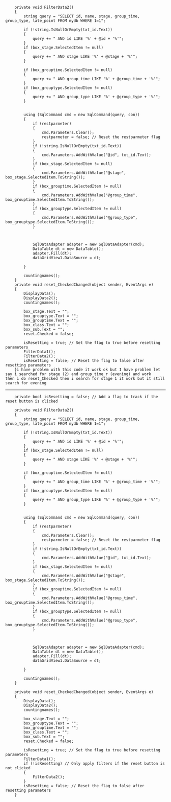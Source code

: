         private void FilterData2()
        {
            string query = "SELECT id, name, stage, group_time, group_type, late_point FROM mydb WHERE 1=1";

            if (!string.IsNullOrEmpty(txt_id.Text))
            {
                query += " AND id LIKE '%' + @id + '%'";
            }
            if (box_stage.SelectedItem != null)
            {
                query += " AND stage LIKE '%' + @stage + '%'";
            }

            if (box_grouptime.SelectedItem != null)
            {
                query += " AND group_time LIKE '%' + @group_time + '%'";
            }
            if (box_grouptype.SelectedItem != null)
            {
                query += " AND group_type LIKE '%' + @group_type + '%'";
            }


            using (SqlCommand cmd = new SqlCommand(query, con))
            {
                if (restparmeter)
                {
                    cmd.Parameters.Clear();
                    restparmeter = false; // Reset the restparmeter flag
                }
                if (!string.IsNullOrEmpty(txt_id.Text))
                {
                    cmd.Parameters.AddWithValue("@id", txt_id.Text);
                }
                if (box_stage.SelectedItem != null)
                {
                    cmd.Parameters.AddWithValue("@stage", box_stage.SelectedItem.ToString());
                }
                if (box_grouptime.SelectedItem != null)
                {
                    cmd.Parameters.AddWithValue("@group_time", box_grouptime.SelectedItem.ToString());
                }
                if (box_grouptype.SelectedItem != null)
                {
                    cmd.Parameters.AddWithValue("@group_type", box_grouptype.SelectedItem.ToString());
                }
             


                SqlDataAdapter adapter = new SqlDataAdapter(cmd);
                DataTable dt = new DataTable();
                adapter.Fill(dt);
                dataGridView1.DataSource = dt;
                
            }

            countingnames();
        }
        private void reset_CheckedChanged(object sender, EventArgs e)
        {
            DisplayData();
            DisplayData2();
            countingnames();

            box_stage.Text = "";
            box_grouptype.Text = "";
            box_grouptime.Text = "";
            box_class.Text = "";
            box_sub.Text = "";
            reset.Checked = false;

            isResetting = true; // Set the flag to true before resetting parameters
            FilterData1();
            FilterData2();
            isResetting = false; // Reset the flag to false after resetting parameters
        }i have problem with this code it work ok but I have problem let say i searched for stage (2) and group_time_r (evening) and work               then i do reset_Checked then i search for stage 1 it work but it still search for evening
--------------------------------------------------------------------------------------



        private bool isResetting = false; // Add a flag to track if the reset button is clicked

        private void FilterData2()
        {
            string query = "SELECT id, name, stage, group_time, group_type, late_point FROM mydb WHERE 1=1";

            if (!string.IsNullOrEmpty(txt_id.Text))
            {
                query += " AND id LIKE '%' + @id + '%'";
            }
            if (box_stage.SelectedItem != null)
            {
                query += " AND stage LIKE '%' + @stage + '%'";
            }

            if (box_grouptime.SelectedItem != null)
            {
                query += " AND group_time LIKE '%' + @group_time + '%'";
            }
            if (box_grouptype.SelectedItem != null)
            {
                query += " AND group_type LIKE '%' + @group_type + '%'";
            }


            using (SqlCommand cmd = new SqlCommand(query, con))
            {
                if (restparmeter)
                {
                    cmd.Parameters.Clear();
                    restparmeter = false; // Reset the restparmeter flag
                }
                if (!string.IsNullOrEmpty(txt_id.Text))
                {
                    cmd.Parameters.AddWithValue("@id", txt_id.Text);
                }
                if (box_stage.SelectedItem != null)
                {
                    cmd.Parameters.AddWithValue("@stage", box_stage.SelectedItem.ToString());
                }
                if (box_grouptime.SelectedItem != null)
                {
                    cmd.Parameters.AddWithValue("@group_time", box_grouptime.SelectedItem.ToString());
                }
                if (box_grouptype.SelectedItem != null)
                {
                    cmd.Parameters.AddWithValue("@group_type", box_grouptype.SelectedItem.ToString());
                }



                SqlDataAdapter adapter = new SqlDataAdapter(cmd);
                DataTable dt = new DataTable();
                adapter.Fill(dt);
                dataGridView1.DataSource = dt;

            }

            countingnames();
        }

        private void reset_CheckedChanged(object sender, EventArgs e)
        {
            DisplayData();
            DisplayData2();
            countingnames();

            box_stage.Text = "";
            box_grouptype.Text = "";
            box_grouptime.Text = "";
            box_class.Text = "";
            box_sub.Text = "";
            reset.Checked = false;

            isResetting = true; // Set the flag to true before resetting parameters
            FilterData1();
            if (!isResetting) // Only apply filters if the reset button is not clicked
            {
                FilterData2();
            }
            isResetting = false; // Reset the flag to false after resetting parameters
        }

